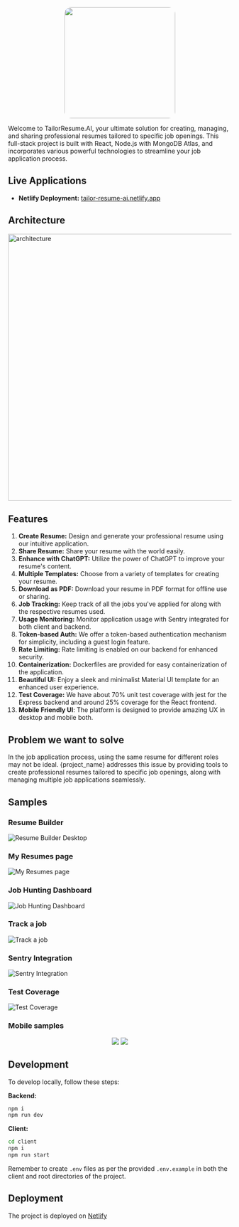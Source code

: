 <p align="center">
  <img src="./assets/logo.png" width="250px" style="border-radius: 15px;">
</p>

Welcome to TailorResume.AI, your ultimate solution for creating, managing, and sharing professional resumes tailored to specific job openings. This full-stack project is built with React, Node.js with MongoDB Atlas, and incorporates various powerful technologies to streamline your job application process.

## Live Applications

- **Netlify Deployment:** [tailor-resume-ai.netlify.app](https://tailor-resume-ai.netlify.app)



## Architecture

<img src="./assets/arch-diagram.png" alt="architecture" width="600"/>

## Features

1. **Create Resume:** Design and generate your professional resume using our intuitive application.
2. **Share Resume:** Share your resume with the world easily.
3. **Enhance with ChatGPT:** Utilize the power of ChatGPT to improve your resume's content.
4. **Multiple Templates:** Choose from a variety of templates for creating your resume.
5. **Download as PDF:** Download your resume in PDF format for offline use or sharing.
6. **Job Tracking:** Keep track of all the jobs you've applied for along with the respective resumes used.
7. **Usage Monitoring:** Monitor application usage with Sentry integrated for both client and backend.
8. **Token-based Auth:** We offer a token-based authentication mechanism for simplicity, including a guest login feature.
9. **Rate Limiting:** Rate limiting is enabled on our backend for enhanced security.
10. **Containerization:** Dockerfiles are provided for easy containerization of the application.
11. **Beautiful UI:** Enjoy a sleek and minimalist Material UI template for an enhanced user experience.
12. **Test Coverage:** We have about 70% unit test coverage with jest for the Express backend and around 25% coverage for the React frontend.
13. **Mobile Friendly UI**: The platform is designed to provide amazing UX in desktop and mobile both.

## Problem we want to solve

In the job application process, using the same resume for different roles may not be ideal. {project_name} addresses this issue by providing tools to create professional resumes tailored to specific job openings, along with managing multiple job applications seamlessly.

## Samples

### Resume Builder

![Resume Builder Desktop](./assets/resume-builder-desktop.png)

### My Resumes page

![My Resumes page ](./assets/resume-cards-desktop.png)

### Job Hunting Dashboard

![Job Hunting Dashboard](./assets/job-hunt-dashboard.png)

### Track a job

![Track a job](./assets/job-hunt-screen.png)

### Sentry Integration

![Sentry Integration](./assets/sentry.png)

### Test Coverage

![Test Coverage](./assets/coverage-express.png)

### Mobile samples

<p align="center">
  <img src="./assets/resume-mobile.png" >
  <img src="./assets/resume-cards-mobile.png" >
</p>

## Development

To develop locally, follow these steps:

**Backend:**

```bash
npm i
npm run dev
```

**Client:**

```bash
cd client
npm i
npm run start
```

Remember to create `.env` files as per the provided `.env.example` in both the client and root directories of the project.

## Deployment

The project is deployed on [Netlify](https://www.netlify.com/) 

